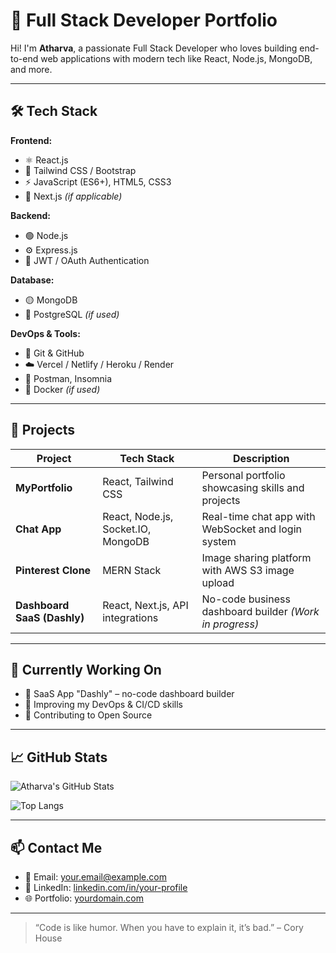 # 🚀 Full Stack Developer Portfolio

Hi! I'm **Atharva**, a passionate Full Stack Developer who loves building end-to-end web applications with modern tech like React, Node.js, MongoDB, and more.

---

## 🛠️ Tech Stack

**Frontend:**

- ⚛️ React.js
- 💨 Tailwind CSS / Bootstrap
- ⚡ JavaScript (ES6+), HTML5, CSS3
- 🔼 Next.js *(if applicable)*

**Backend:**

- 🟢 Node.js
- ⚙️ Express.js
- 🔐 JWT / OAuth Authentication

**Database:**

- 🟡 MongoDB
- 🐘 PostgreSQL *(if used)*

**DevOps & Tools:**

- 🐙 Git & GitHub
- ☁️ Vercel / Netlify / Heroku / Render
- 🧪 Postman, Insomnia
- 🐳 Docker *(if used)*

---

## 📂 Projects

| Project | Tech Stack | Description |
|--------|------------|-------------|
| **MyPortfolio** | React, Tailwind CSS | Personal portfolio showcasing skills and projects |
| **Chat App** | React, Node.js, Socket.IO, MongoDB | Real-time chat app with WebSocket and login system |
| **Pinterest Clone** | MERN Stack | Image sharing platform with AWS S3 image upload |
| **Dashboard SaaS (Dashly)** | React, Next.js, API integrations | No-code business dashboard builder *(Work in progress)* |

---

## 🚧 Currently Working On

- 🔭 SaaS App "Dashly" – no-code dashboard builder
- 🎯 Improving my DevOps & CI/CD skills
- 🤝 Contributing to Open Source

---

## 📈 GitHub Stats

![Atharva's GitHub Stats](https://github-readme-stats.vercel.app/api?username=your-username&show_icons=true&theme=radical)

![Top Langs](https://github-readme-stats.vercel.app/api/top-langs/?username=your-username&layout=compact&theme=radical)

---

## 📫 Contact Me

- 📧 Email: your.email@example.com
- 💼 LinkedIn: [linkedin.com/in/your-profile](https://linkedin.com/in/your-profile)
- 🌐 Portfolio: [yourdomain.com](https://yourdomain.com)

---

> “Code is like humor. When you have to explain it, it’s bad.” – Cory House

